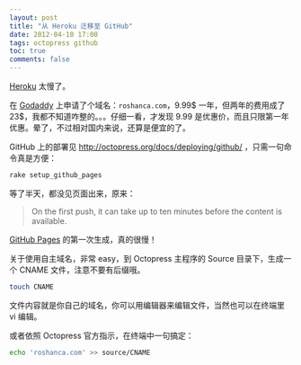 ```yaml
---
layout: post
title: "从 Heroku 迁移至 GitHub"
date: 2012-04-10 17:00
tags: octopress github
toc: true
comments: false
---
```


[Heroku](http://www.heroku.com/) 太慢了。

在 [Godaddy](http://www.godaddy.com/) 上申请了个域名：`roshanca.com`，9.99$ 一年，但两年的费用成了 23$，我都不知道咋整的。。。仔细一看，才发现 9.99 是优惠价，而且只限第一年优惠。晕了，不过相对国内来说，还算是便宜的了。

GitHub 上的部署见 <http://octopress.org/docs/deploying/github/> ，只需一句命令真是方便：

``` bash
rake setup_github_pages
```

等了半天，都没见页面出来，原来：

>	On the first push, it can take up to ten minutes before the content is available.

[GitHub Pages](http://pages.github.com/) 的第一次生成，真的很慢！

关于使用自主域名，非常 easy，到 Octopress 主程序的 Source 目录下，生成一个 CNAME 文件，注意不要有后缀哦。

``` bash
touch CNAME
```

文件内容就是你自己的域名，你可以用编辑器来编辑文件，当然也可以在终端里 vi 编辑。

或者依照 Octopress 官方指示，在终端中一句搞定：

``` bash
echo 'roshanca.com' >> source/CNAME
```
